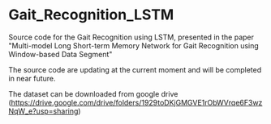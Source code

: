 # Gait_Recognition_LSTM
Source code for the Gait Recognition using LSTM, presented in the paper "Multi-model Long Short-term Memory Network for Gait Recognition using Window-based Data Segment"

The source code are updating at the current moment and will be completed in near future.

The dataset can be downloaded from google drive (https://drive.google.com/drive/folders/1929toDKjGMGVE1rObWVrqe6F3wzNqW_e?usp=sharing) 
